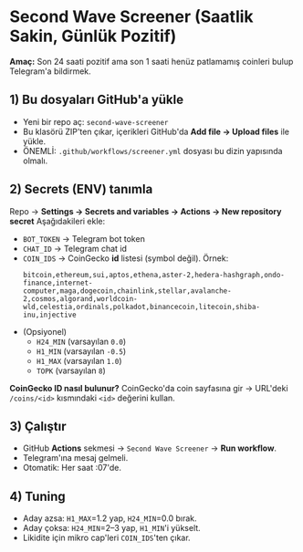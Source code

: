 
# Second Wave Screener (Saatlik Sakin, Günlük Pozitif)
**Amaç:** Son 24 saati pozitif ama son 1 saati henüz patlamamış coinleri bulup Telegram'a bildirmek.

## 1) Bu dosyaları GitHub'a yükle
- Yeni bir repo aç: `second-wave-screener`
- Bu klasörü ZIP'ten çıkar, içerikleri GitHub'da **Add file → Upload files** ile yükle.
- ÖNEMLİ: `.github/workflows/screener.yml` dosyası bu dizin yapısında olmalı.

## 2) Secrets (ENV) tanımla
Repo → **Settings → Secrets and variables → Actions → New repository secret**
Aşağıdakileri ekle:
- `BOT_TOKEN` → Telegram bot token
- `CHAT_ID`   → Telegram chat id
- `COIN_IDS`  → CoinGecko **id** listesi (symbol değil). Örnek:
  ```
  bitcoin,ethereum,sui,aptos,ethena,aster-2,hedera-hashgraph,ondo-finance,internet-computer,maga,dogecoin,chainlink,stellar,avalanche-2,cosmos,algorand,worldcoin-wld,celestia,ordinals,polkadot,binancecoin,litecoin,shiba-inu,injective
  ```
- (Opsiyonel)
  - `H24_MIN` (varsayılan `0.0`)
  - `H1_MIN`  (varsayılan `-0.5`)
  - `H1_MAX`  (varsayılan `1.0`)
  - `TOPK`    (varsayılan `8`)

**CoinGecko ID nasıl bulunur?** CoinGecko'da coin sayfasına gir → URL'deki `/coins/<id>` kısmındaki `<id>` değerini kullan.

## 3) Çalıştır
- GitHub **Actions** sekmesi → `Second Wave Screener` → **Run workflow**.
- Telegram'ına mesaj gelmeli.
- Otomatik: Her saat :07'de.

## 4) Tuning
- Aday azsa: `H1_MAX`=1.2 yap, `H24_MIN`=0.0 bırak.
- Aday çoksa: `H24_MIN`=2–3 yap, `H1_MIN`'i yükselt.
- Likidite için mikro cap'leri `COIN_IDS`'ten çıkar.
